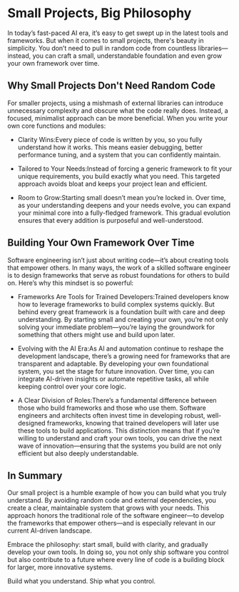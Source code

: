 # Small Projects, Big Philosophy

In today’s fast-paced AI era, it’s easy to get swept up in the latest tools and frameworks. But when it comes to small projects, there's beauty in simplicity. You don’t need to pull in random code from countless libraries—instead, you can craft a small, understandable foundation and even grow your own framework over time.

## Why Small Projects Don't Need Random Code

For smaller projects, using a mishmash of external libraries can introduce unnecessary complexity and obscure what the code really does. Instead, a focused, minimalist approach can be more beneficial. When you write your own core functions and modules:

- Clarity Wins:Every piece of code is written by you, so you fully understand how it works. This means easier debugging, better performance tuning, and a system that you can confidently maintain.


- Tailored to Your Needs:Instead of forcing a generic framework to fit your unique requirements, you build exactly what you need. This targeted approach avoids bloat and keeps your project lean and efficient.


- Room to Grow:Starting small doesn’t mean you’re locked in. Over time, as your understanding deepens and your needs evolve, you can expand your minimal core into a fully-fledged framework. This gradual evolution ensures that every addition is purposeful and well-understood.



## Building Your Own Framework Over Time

Software engineering isn’t just about writing code—it’s about creating tools that empower others. In many ways, the work of a skilled software engineer is to design frameworks that serve as robust foundations for others to build on. Here’s why this mindset is so powerful:

- Frameworks Are Tools for Trained Developers:Trained developers know how to leverage frameworks to build complex systems quickly. But behind every great framework is a foundation built with care and deep understanding. By starting small and creating your own, you’re not only solving your immediate problem—you’re laying the groundwork for something that others might use and build upon later.


- Evolving with the AI Era:As AI and automation continue to reshape the development landscape, there’s a growing need for frameworks that are transparent and adaptable. By developing your own foundational system, you set the stage for future innovation. Over time, you can integrate AI-driven insights or automate repetitive tasks, all while keeping control over your core logic.


- A Clear Division of Roles:There’s a fundamental difference between those who build frameworks and those who use them. Software engineers and architects often invest time in developing robust, well-designed frameworks, knowing that trained developers will later use these tools to build applications. This distinction means that if you’re willing to understand and craft your own tools, you can drive the next wave of innovation—ensuring that the systems you build are not only efficient but also deeply understandable.



## In Summary

Our small project is a humble example of how you can build what you truly understand. By avoiding random code and external dependencies, you create a clear, maintainable system that grows with your needs. This approach honors the traditional role of the software engineer—to develop the frameworks that empower others—and is especially relevant in our current AI-driven landscape.

Embrace the philosophy: start small, build with clarity, and gradually develop your own tools. In doing so, you not only ship software you control but also contribute to a future where every line of code is a building block for larger, more innovative systems.

Build what you understand. Ship what you control.

